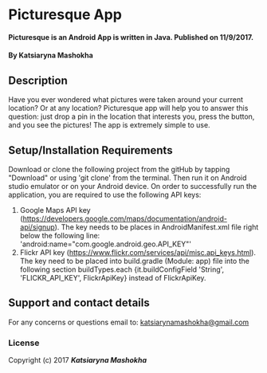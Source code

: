 # Picturesque App
####  Picturesque is an Android App is written in Java. Published on 11/9/2017.
#### By **Katsiaryna Mashokha**
## Description
Have you ever wondered what pictures were taken around your current location? Or at any location? Picturesque app will help you to answer this question:
just drop a pin in the location that interests you, press the button, and you see the pictures! The app is extremely simple to use.


## Setup/Installation Requirements
Download or clone the following project from the gitHub by tapping "Download" or using 'git clone' from the terminal. Then run it on Android studio emulator or on your Android device.
On order to successfully run the application, you are required to use the following API keys:
1) Google Maps API key (https://developers.google.com/maps/documentation/android-api/signup). The key needs to be places in AndroidManifest.xml file
right below the following line: 'android:name="com.google.android.geo.API_KEY"'
2) Flickr API key (https://www.flickr.com/services/api/misc.api_keys.html). The key need to be placed into build.gradle (Module: app) file
into the following section  buildTypes.each {it.buildConfigField 'String', 'FLICKR_API_KEY', FlickrApiKey} instead of FlickrApiKey.

## Support and contact details
For any concerns or questions email to: katsiarynamashokha@gmail.com

### License
Copyright (c) 2017 **_Katsiaryna Mashokha_**